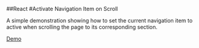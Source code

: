 ##React
#Activate Navigation Item on Scroll

<p>A simple demonstration showing how to set the current navigation item to active when scrolling the page to its corresponding section.</p>

[Demo](https://kanekoded.github.io/kanekoded-repo "Live demo")

 
 
